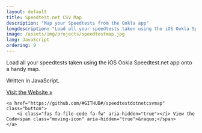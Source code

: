 ```yaml
---
layout: default
title: Speedtest.net CSV Map
description: "Map your Speedtests from the Ookla app"
longdescription: "Load all your speedtests taken using the iOS Ookla Speedtest.net app onto a handy map."
image: /assets/img/projects/speedtestmap.jpg
lang: JavaScript
ordering: 9
---
```


Load all your speedtests taken using the iOS Ookla Speedtest.net app onto a handy map.

Written in <i class="fab fa-js-square" aria-hidden="true"></i> JavaScript.

<div class="button-group">
    <a href="/speedtestdotnetcsvmap" class="button">
        <i class="fas fa-globe fa-fw" aria-hidden="true"></i> Visit the Website <span class="moving-icon" aria-hidden="true">&raquo;</span>
    </a>

    <a href="https://github.com/#GITHUB#/speedtestdotnetcsvmap" class="button">
        <i class="fas fa-file-code fa-fw" aria-hidden="true"></i> View the Code<span class="moving-icon" aria-hidden="true">&raquo;</span>
    </a>
</div>